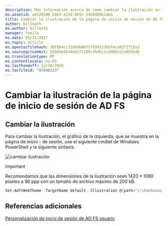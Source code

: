```yaml
---
description: Más información acerca de cómo cambiar la ilustración en la página de inicio de sesión de AD FS
ms.assetid: a4526500-24b3-423d-805c-24b0d8061aba
title: Cambiar la ilustración de la página de inicio de sesión de AD FS
author: billmath
ms.author: billmath
manager: femila
ms.date: 05/31/2017
ms.topic: article
ms.openlocfilehash: 30f6b4cc31869b06f57939123b5feca9371715a3
ms.sourcegitcommit: 65b6de6b44d41f1180c45db11cdd60cb2a093b46
ms.translationtype: MT
ms.contentlocale: es-ES
ms.lasthandoff: 12/10/2020
ms.locfileid: "97040223"
---
```

# <a name="change-the-illustration-on-the-ad-fs-sign-in-page"></a>Cambiar la ilustración de la página de inicio de sesión de AD FS

## <a name="change-the-illustration"></a>Cambiar la ilustración

Para cambiar la ilustración, el gráfico de la izquierda, que se muestra en la página de inicio \- de sesión, use el siguiente cmdlet de Windows PowerShell y la siguiente sintaxis.

![cambiar ilustración](media/AD-FS-user-sign-in-customization/ADFS_Blue_Custom2.png)

> [!IMPORTANT]
> Recomendamos que las dimensiones de la ilustración sean 1420 × 1080 píxeles a 96 ppp con un tamaño de archivo máximo de 200 kB.

```powershell
Set-AdfsWebTheme -TargetName default -Illustration @{path="c:\Contoso\illustration.png"}
```

## <a name="additional-references"></a>Referencias adicionales

[Personalización de inicio de sesión de AD FS usuario](AD-FS-user-sign-in-customization.md)

